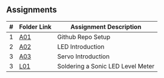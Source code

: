 ##  Assignments

|   #   | Folder Link | Assignment Description |
| :---: | ----------- | ---------------------- |
|   1   | [A01](A01/)  | Github Repo Setup    |
|   2   | [A02](A02/) | LED Introduction   |
|   3   | [A03](A03/) | Servo Introduction   |
|   3   | [L01](L01/) | Soldering a Sonic LED Level Meter  |
